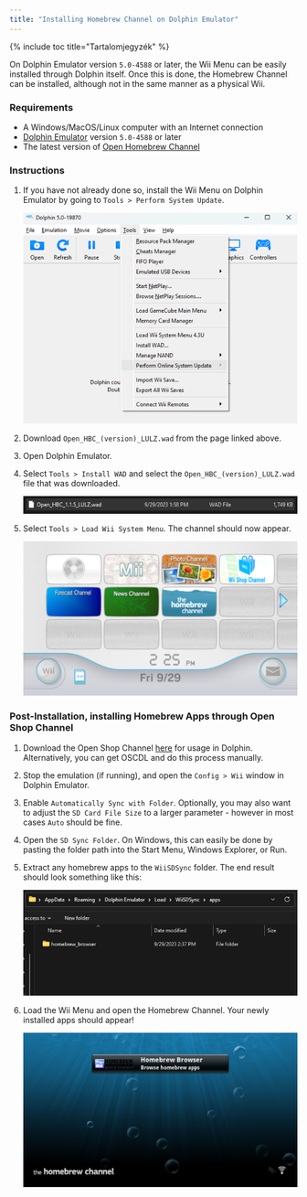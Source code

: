 ```yaml
---
title: "Installing Homebrew Channel on Dolphin Emulator"
---
```


{% include toc title="Tartalomjegyzék" %}

On Dolphin Emulator version `5.0-4588` or later, the Wii Menu can be easily installed through Dolphin itself. Once this is done, the Homebrew Channel can be installed, although not in the same manner as a physical Wii.

### Requirements

* A Windows/MacOS/Linux computer with an Internet connection
* [Dolphin Emulator](https://dolphin-emu.org/download/) version `5.0-4588` or later
* The latest version of [Open Homebrew Channel](https://github.com/Wii-Mini-Hacking/hbc/releases)

### Instructions

1. If you have not already done so, install the Wii Menu on Dolphin Emulator by going to `Tools > Perform System Update`.

    ![](/images/homebrew-dolphin/system-update.png)

1. Download `Open_HBC_(version)_LULZ.wad` from the page linked above.
1. Open Dolphin Emulator.
1. Select `Tools > Install WAD` and select the `Open_HBC_(version)_LULZ.wad` file that was downloaded.

    ![](/images/homebrew-dolphin/ohbc-file.png)

1. Select `Tools > Load Wii System Menu`. The channel should now appear.

    ![](/images/homebrew-dolphin/hbc-installed.png)

### Post-Installation, installing Homebrew Apps through Open Shop Channel

1. Download the Open Shop Channel [here](https://oscwii.org/library/app/homebrew_browser) for usage in Dolphin. Alternatively, you can get OSCDL and do this process manually.
1. Stop the emulation (if running), and open the `Config > Wii` window in Dolphin Emulator.
1. Enable `Automatically Sync with Folder`. Optionally, you may also want to adjust the `SD Card File Size` to a larger parameter - however in most cases `Auto` should be fine.
1. Open the `SD Sync Folder`. On Windows, this can easily be done by pasting the folder path into the Start Menu, Windows Explorer, or Run.
1. Extract any homebrew apps to the `WiiSDSync` folder. The end result should look something like this:

    ![](/images/homebrew-dolphin/apps-folder.png)

1. Load the Wii Menu and open the Homebrew Channel. Your newly installed apps should appear!

    ![](/images/homebrew-dolphin/hbc-apps.png)
